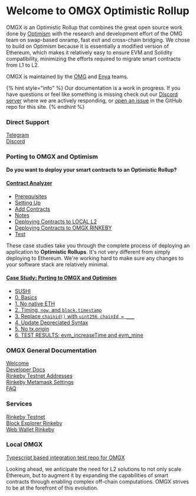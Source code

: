 # Welcome to OMGX Optimistic Rollup

OMGX is an Optimistic Rollup that combines the great open source work done by [Optimism](https://community.optimism.io/) with the research and development effort of the OMG team on swap-based onramp, fast exit and cross-chain bridging. We chose to build on Optimism because it is essentially a modified version of Ethereum, which makes it relatively easy to ensure EVM and Solidity compatibility, minimizing the efforts required to migrate smart contracts from L1 to L2.

OMGX is maintained by the [OMG](https://omg.network) and [Enya](https://enya.ai) teams.

{% hint style="info" %}
Our documentation is a work in progress. If you have questions or feel like something is missing check out our [Discord server](https://omg.eco/support) where we are actively responding, or [open an issue](https://github.com/omgnetwork) in the GitHub repo for this site.
{% endhint %}

### Direct Support

[Telegram](https://t.me/OMGXsupport)  
[Discord](https://omg.eco/support)

### Porting to OMGX and Optimism

**Do you want to deploy your smart contracts to an Optimistic Rollup?**

#### [Contract Analyzer](https://github.com/omgnetwork/optimism/blob/develop/omgx_utilities/contracts-analyzer/PORTING.md)

* [Prerequisites](https://github.com/omgnetwork/optimism/tree/develop/omgx_utilities/contracts-analyzer#prerequisites)
* [Setting Up](https://github.com/omgnetwork/optimism/tree/develop/omgx_utilities/contracts-analyzer#setting-up)
* [Add Contracts](https://github.com/omgnetwork/optimism/tree/develop/omgx_utilities/contracts-analyzer#add-contracts)
* [Notes](https://github.com/omgnetwork/optimism/tree/develop/omgx_utilities/contracts-analyzer#notes)
* [Deploying Contracts to LOCAL L2](https://github.com/omgnetwork/optimism/tree/develop/omgx_utilities/contracts-analyzer#deploying-contracts-to-local-l2)
* [Deploying Contracts to OMGX RINKEBY](https://github.com/omgnetwork/optimism/tree/develop/omgx_utilities/contracts-analyzer#deploying-contracts-to-omgx-rinkeby)
* [Test](https://github.com/omgnetwork/optimism/tree/develop/omgx_utilities/contracts-analyzer#test)

These case studies take you through the complete process of deploying an application to **Optimistic Rollups**. It's not very different from simply deploying to Ethereum. We're working hard to make sure any changes to your software stack are relatively minimal.

#### [Case Study: Porting to OMGX and Optimism](https://github.com/omgnetwork/optimism/blob/develop/omgx_utilities/contracts-analyzer/PORTING.md)

* [SUSHI](https://github.com/omgnetwork/optimism/blob/develop/omgx_utilities/contracts-analyzer/PORTING.md#sushi)
* [0. Basics](https://github.com/omgnetwork/optimism/blob/develop/omgx_utilities/contracts-analyzer/PORTING.md#0-basics)
* [1. No native ETH](https://github.com/omgnetwork/optimism/blob/develop/omgx_utilities/contracts-analyzer/PORTING.md#1-no-native-eth)
* [2. Timing, `now`, and `block.timestamp`](https://github.com/omgnetwork/optimism/blob/develop/omgx_utilities/contracts-analyzer/PORTING.md#2-timing---now---and--blocktimestamp)
* [3. Replace `chainid()` with `uint256 chainId = ___`](https://github.com/omgnetwork/optimism/blob/develop/omgx_utilities/contracts-analyzer/PORTING.md#3-replace--chainid----with--uint256-chainid)
* [4. Update Depreciated Syntax](https://github.com/omgnetwork/optimism/blob/develop/omgx_utilities/contracts-analyzer/PORTING.md#5-update-depreciated-syntax)
* [5. No tx.origin](https://github.com/omgnetwork/optimism/blob/develop/omgx_utilities/contracts-analyzer/PORTING.md#6-no-txorigin)
* [6. TEST RESULTS: evm\_increaseTime and evm\_mine](https://github.com/omgnetwork/optimism/blob/develop/omgx_utilities/contracts-analyzer/PORTING.md#7-tests-results--all-good-except-evm-increasetime-and-evm-mine---workaround-pending)

### **OMGX General Documentation**

[Welcome](https://docs.omgx.network/)  
[Developer Docs](https://docs.omgx.network/developer-docs)  
[Rinkeby Testnet Addresses](https://docs.omgx.network/developer-docs/rinkeby-testnet-addresses)  
[Rinkeby Metamask Settings](https://docs.omgx.network/developer-docs/rinkeby-metamask-settings)  
[FAQ](https://docs.omgx.network/faq)

### **Services**

[Rinkeby Testnet](https://rinkeby.omgx.network/)  
[Block Explorer Rinkeby](https://omg.eco/omgx-explorer-rinkeby)  
[Web Wallet Rinkeby](https://omg.eco/omgx-wallet-rinkeby)

### **Local OMGX**

[Typescript based integration test repo for OMGX](https://github.com/omgnetwork/omgx_integration)

Looking ahead, we anticipate the need for L2 solutions to not only scale Ethereum, but to augment it by expanding the capabilities of smart contracts through enabling complex off-chain computations. OMGX strives to be at the forefront of this evolution.

